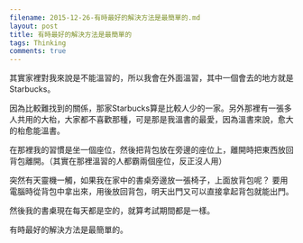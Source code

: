 ```yaml
---
filename: 2015-12-26-有時最好的解決方法是最簡單的.md
layout: post
title: 有時最好的解決方法是最簡單的
tags: Thinking
comments: true
---
```


其實家裡對我來說是不能溫習的，所以我會在外面溫習，其中一個會去的地方就是Starbucks。

因為比較難找到的關係，那家Starbucks算是比較人少的一家。另外那裡有一張多人共用的大枱，大家都不喜歡那種，可是那是我溫書的最愛，因為溫書來說，愈大的枱愈能溫書。

在那裡我的習慣是坐一個座位，然後把背包放在旁邊的座位上，離開時把東西放回背包離開。（其實在那裡溫習的人都霸兩個座位，反正沒人用）

突然有天靈機一觸，如果我在家中的書桌旁邊放一張椅子，上面放背包呢？
要用電腦時從背包中拿出來，用後放回背包，明天出門又可以直接拿起背包就能出門。

然後我的書㮚現在每天都是空的，就算考試期間都是一樣。

有時最好的解決方法是最簡單的。
